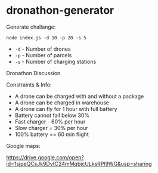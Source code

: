 # dronathon-generator

Generate challange:

`node index.js -d 10 -p 20 -s 5`

- `-d`  - Number of drones
- `-p`  - Number of parcels
- `-s`  - Number of charging stations


Dronathon Discussion

Constraints & Info:
- A drone can be charged with and without a package	
- A drone can be charged in warehouse
- A drone can fly for 1 hour with full battery
- Battery cannot fall below 30%
- Fast charger - 60% per hour
- Slow charger = 30% per hour
- 100% battery == 60 min flight

Google maps:

https://drive.google.com/open?id=1sjpeQCsJk9DvtC24mMqbjcULksRPl9WG&usp=sharing



